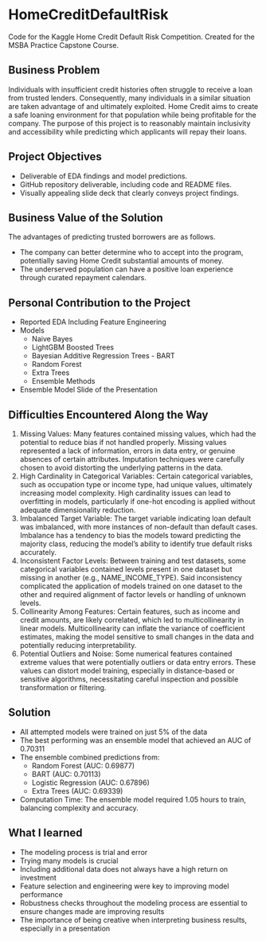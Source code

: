 # HomeCreditDefaultRisk
Code for the Kaggle Home Credit Default Risk Competition. Created for the MSBA Practice Capstone Course.

## Business Problem
Individuals with insufficient credit histories often struggle to receive a loan from trusted lenders. Consequently, many individuals in a similar situation are taken advantage of and ultimately exploited. Home Credit aims to create a safe loaning environment for that population while being profitable for the company. The purpose of this project is to reasonably maintain inclusivity and accessibility while predicting which applicants will repay their loans. 

## Project Objectives
<ul>
<li>Deliverable of EDA findings and model predictions.
<li>GitHub repository deliverable, including code and README files. 
<li> Visually appealing slide deck that clearly conveys project findings. </ul>

## Business Value of the Solution
The advantages of predicting trusted borrowers are as follows.
<ul>
<li>The company can better determine who to accept into the program, potentially saving Home Credit substantial amounts of money.
<li> The underserved population can have a positive loan experience through curated repayment calendars.</ul>
  
## Personal Contribution to the Project
<ul>
<li>Reported EDA Including Feature Engineering 
<li>Models <ul>
  <li>Naive Bayes
  <li>LightGBM Boosted Trees
  <li>Bayesian Additive Regression Trees - BART
  <li>Random Forest
  <li>Extra Trees
  <li>Ensemble Methods</ul>
<li> Ensemble Model Slide of the Presentation </ul>

  
## Difficulties Encountered Along the Way
  1.    Missing Values: Many features contained missing values, which had the potential to reduce bias if not handled properly. Missing values represented a lack of information, errors in data entry, or genuine absences of certain attributes. Imputation techniques were carefully chosen to avoid distorting the underlying patterns in the data.
  2.    High Cardinality in Categorical Variables: Certain categorical variables, such as occupation type or income type, had unique values, ultimately increasing model complexity. High cardinality issues can lead to overfitting in models, particularly if one-hot encoding is applied without adequate dimensionality reduction.  
  3.    Imbalanced Target Variable: The target variable indicating loan default was imbalanced, with more instances of non-default than default cases. Imbalance has a tendency to bias the models toward predicting the majority class, reducing the model’s ability to identify true default risks accurately.
  4.    Inconsistent Factor Levels: Between training and test datasets, some categorical variables contained levels present in one dataset but missing in another (e.g., NAME_INCOME_TYPE). Said inconsistency complicated the application of models trained on one dataset to the other and required alignment of factor levels or handling of unknown levels.
  5.    Collinearity Among Features: Certain features, such as income and credit amounts, are likely correlated, which led to multicollinearity in linear models. Multicollinearity can inflate the variance of coefficient estimates, making the model sensitive to small changes in the data and potentially reducing interpretability.
  6.    Potential Outliers and Noise: Some numerical features contained extreme values that were potentially outliers or data entry errors. These values can distort model training, especially in distance-based or sensitive algorithms, necessitating careful inspection and possible transformation or filtering.

## Solution
<ul>
<li>All attempted models were trained on just 5% of the data
<li>The best performing was an ensemble model that achieved an AUC of 0.70311
<li>The ensemble combined predictions from: <ul>
<li>Random Forest (AUC: 0.69877)
<li>BART (AUC: 0.70113)
<li>Logistic Regression (AUC: 0.67896)
<li>Extra Trees (AUC: 0.69339)</ul>
<li>Computation Time: The ensemble model required 1.05 hours to train, balancing complexity and accuracy.
</ul>

## What I learned
<ul>
<li>The modeling process is trial and error
<li>Trying many models is crucial
<li>Including additional data does not always have a high return on investment
<li>Feature selection and engineering were key to improving model performance
<li>Robustness checks throughout the modeling process are essential to ensure changes made are improving results
<li>The importance of being creative when interpreting business results, especially in a presentation 
</ul>

